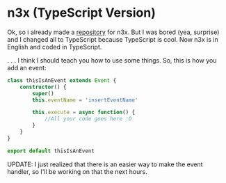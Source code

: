 # n3x (TypeScript Version)

Ok, so i already made a [repository](https://github.com/ItsAmex/n3x) for n3x. But I was bored (yea, surprise) and I changed all to TypeScript because TypeScript is cool. Now n3x is in English and coded in TypeScript.

. . . I think I should teach you how to use some things.
So, this is how you add an event:

```ts
class thisIsAnEvent extends Event {
    constructor() {
        super()
        this.eventName = 'insertEventName'

        this.execute = async function() {
            //All your code goes here :D
        }
    }
}

export default thisIsAnEvent
```

UPDATE: I just realized that there is an easier way to make the event handler, so I'll be working on that the next hours.
